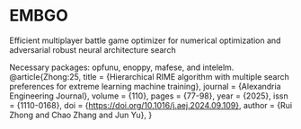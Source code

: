 # EMBGO

Efficient multiplayer battle game optimizer for numerical optimization and adversarial robust neural architecture search

Necessary packages: opfunu, enoppy, mafese, and intelelm.
@article{Zhong:25,
title = {Hierarchical RIME algorithm with multiple search preferences for extreme learning machine training},
journal = {Alexandria Engineering Journal},
volume = {110},
pages = {77-98},
year = {2025},
issn = {1110-0168},
doi = {https://doi.org/10.1016/j.aej.2024.09.109},
author = {Rui Zhong and Chao Zhang and Jun Yu},
}
